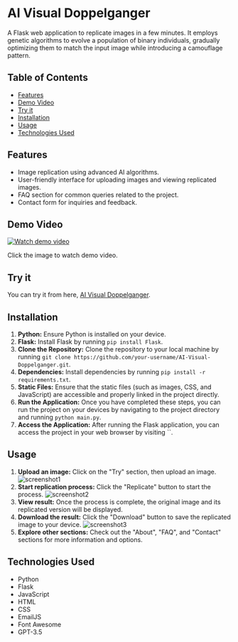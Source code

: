 # AI Visual Doppelganger
A Flask web application to replicate images in a few minutes. It employs genetic algorithms to evolve a population of binary individuals, gradually optimizing them to match the input image while introducing a camouflage pattern.

## Table of Contents
- [Features](#features)
- [Demo Video](#demo-video)
- [Try it](#try-it)
- [Installation](#installation)
- [Usage](#usage)
- [Technologies Used](#technologies-used)

## Features
- Image replication using advanced AI algorithms.
- User-friendly interface for uploading images and viewing replicated images.
- FAQ section for common queries related to the project.
- Contact form for inquiries and feedback.

## Demo Video
[![Watch demo video](https://github.com/Ryo-samurai6340/AIVisualDoppelganger-image-replicator/assets/131563887/de8c4d0c-0812-4d55-84ac-09e8ea83de17)](https://www.youtube.com/watch?v=VT6eddrVVOA)


Click the image to watch demo video.

## Try it
You can try it from here, [AI Visual Doppelganger](https://ai-visual-doppelganger.onrender.com). 

## Installation
1. **Python:** Ensure Python is installed on your device.
2. **Flask:** Install Flask by running `pip install Flask`.
3. **Clone the Repository:** Clone the repository to your local machine by running `git clone https://github.com/your-username/AI-Visual-Doppelganger.git`.
4. **Dependencies:** Install dependencies by running `pip install -r requirements.txt`.
5. **Static Files:** Ensure that the static files (such as images, CSS, and JavaScript) are accessible and properly linked in the project directly.
6. **Run the Application:** Once you have completed these steps, you can run the project on your devices by navigating to the project directory and running `python main.py`.
7. **Access the Application:** After running the Flask application, you can access the project in your web browser by visiting ``.

## Usage
1. **Upload an image:** Click on the "Try" section, then upload an image.
![screenshot1](https://github.com/Ryo-samurai6340/AIVisualDoppelganger-image-replicator/assets/131563887/74a862d6-5560-400f-be91-2365108a7c2f)
2. **Start replication process:** Click the "Replicate" button to start the process.
![screenshot2](https://github.com/Ryo-samurai6340/AIVisualDoppelganger-image-replicator/assets/131563887/bd6f0b02-9728-495b-9e47-6d719aa6ad4e)
3. **View result:** Once the process is complete, the original image and its replicated version will be displayed.
4. **Download the result:** Click the "Download" button to save the replicated image to your device.
![screenshot3](https://github.com/Ryo-samurai6340/AIVisualDoppelganger-image-replicator/assets/131563887/2ef2343f-8a6d-4b8e-9548-d3d7577a7eca)
5. **Explore other sections:** Check out the "About", "FAQ", and "Contact" sections for more information and options.

## <a name="#technologies-used"></a>Technologies Used
- Python
- Flask
- JavaScript
- HTML
- CSS
- EmailJS
- Font Awesome
- GPT-3.5
